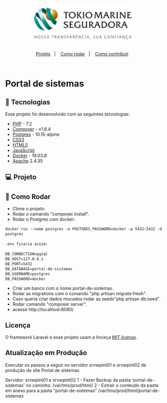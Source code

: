 <p align="center">
  <img alt="Logo Tokio Marine" src=".github/logo-login.png">
</p>

<p align="center">
  <a href="#-projeto">Projeto</a>&nbsp;&nbsp;&nbsp;|&nbsp;&nbsp;&nbsp; 
  <a href="#-como-rodar">Como rodar</a>&nbsp;&nbsp;&nbsp;|&nbsp;&nbsp;&nbsp;
  <a href="#-como-contribuir">Como contribuir</a>&nbsp;&nbsp;&nbsp;
 </p>

<br>

# Portal de sistemas

## 🚀 Tecnologias

Esse projeto foi desenvolvido com as seguintes tecnologias:

- [PHP](https://www.php.net/) - 7.2
- [Composer](https://getcomposer.org/) - v1.8.4
- [Postgres](https://www.postgresql.org/) - 10.15-alpine
- [CSS3](https://developer.mozilla.org/pt-BR/docs/Web/CSS)
- [HTML5](https://developer.mozilla.org/pt-BR/docs/Web/HTML/HTML5)
- [JavaScript](https://developer.mozilla.org/pt-BR/docs/Web/JavaScript)
- [Docker](https://www.docker.com/) - 19.03.8
- [Apache](https://www.apache.org/) 2.4.35

## 💻 Projeto


## 🚀 Como Rodar

- Clone o projeto.
- Rodar o camando "composer install".
- Rodar o Postgres com docker:
```
docker run --name postgres -e POSTGRES_PASSWORD=docker -p 5432:5432 -d postgres

.env ficaria assim:

DB_CONNECTION=pgsql
DB_HOST=127.0.0.1
DB_PORT=5432
DB_DATABASE=portal-de-sistemas
DB_USERNAME=postgres
DB_PASSWORD=docker

```
- Criar um banco com o nome portal-de-sistemas.
- Rodar as migrations com o comando "php artisan migrate:fresh".
- Caso queria criar dados mocados rodar as seeds"php artisan db:seed".
- Rodar comando "composer server".
- acesse http://localhost:8080/



## Licença

O framework Laravel e esse projeto usam a linceça [MIT license](https://opensource.org/licenses/MIT).

## Atualização em Produção

Executar os passos a seguir no servidor srvwpint01 e srvwpint02 de produção do site
Portal de sistemas

Servidor: srvwpint01 e srvwpint02
1 - Fazer Backup da pasta 'portal-de-sistemas' no caminho:
/var/tms/prod/html/
2 - Extrair o conteudo da pasta em anexo para a pasta "portal-de-sistemas"
/var/tms/prod/html/portal-de-sistemas
